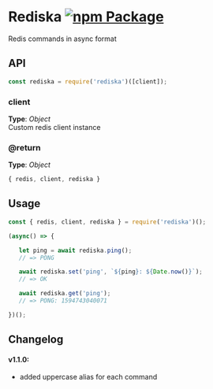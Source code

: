 # Rediska [![npm Package](https://img.shields.io/npm/v/rediska.svg)](https://www.npmjs.org/package/rediska)
Redis commands in async format



## API

```javascript
const rediska = require('rediska')([client]);
```


### client
**Type**: _Object_   
Custom redis client instance



### @return
**Type**: _Object_  
```javascript
{ redis, client, rediska }
```


## Usage   
```javascript
const { redis, client, rediska } = require('rediska')();

(async() => {

   let ping = await rediska.ping();
   // => PONG

   await rediska.set('ping', `${ping}: ${Date.now()}`);
   // => OK

   await rediska.get('ping');
   // => PONG: 1594743040071

})();
```



## Changelog 
#### v1.1.0:
- added uppercase alias for each command



